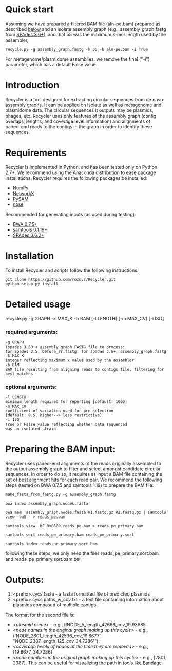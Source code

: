 # Quick start

Assuming we have prepared a filtered BAM file (aln-pe.bam) prepared as described [below](#bam-prep) and an isolate assembly graph (e.g., assembly_graph.fastg from [SPAdes 3.6+](http://bioinf.spbau.ru/en/spades)), and that 55 was the maximum k-mer length used by the assembler, 

    recycle.py -g assembly_graph.fastg -k 55 -b aln-pe.bam -i True
    
For metagenome/plasmidome assemblies, we remove the final ("-i") parameter, which has a default False value.
    
# Introduction

Recycler is a tool designed for extracting circular sequences from de novo assembly graphs. It can be applied on isolate as well as metagenome and plasmidome data. The circular sequences it outputs may be plasmids, phages, etc. Recycler uses only features of the assembly graph (contig overlaps, lengths, and coverage level information)  and alignments of paired-end reads to the contigs in the graph in order to identify these sequences.  


# Requirements

Recycler is implemented in Python, and has been tested only on Python 2.7+. We recommend using the Anaconda distribution to ease package installations.
Recycler requires the following packages be installed:

* [NumPy](http://www.numpy.org/)
* [NetworkX](http://networkx.github.io/)
* [PySAM](https://github.com/pysam-developers/pysam)
* [nose](https://nose.readthedocs.org/en/latest/)

Recommended for generating inputs (as used during testing):
* [BWA 0.7.5+](https://github.com/lh3/bwa)
* [samtools 0.1.19+](https://github.com/samtools/samtools)
* [SPAdes 3.6.2+](http://bioinf.spbau.ru/en/spades)

# Installation
To install Recycler and scripts follow the following instructions. 
 
    git clone https://github.com/rozovr/Recycler.git
    python setup.py install


# Detailed usage

recycle.py -g GRAPH -k MAX_K -b BAM [-l LENGTH] [-m MAX_CV] [-i ISO]

### required arguments:
    
    -g GRAPH
    (spades 3.50+) assembly graph FASTG file to process:
    for spades 3.5, before_rr.fastg; for spades 3.6+, assembly_graph.fastg
    -k MAX_K
    integer reflecting maximum k value used by the assembler
    -b BAM
    BAM file resulting from aligning reads to contigs file, filtering for best matches
 
### optional arguments:

    -l LENGTH
    minimum length required for reporting [default: 1000]
    -m MAX_CV
    coefficient of variation used for pre-selection
    [default: 0.5, higher--> less restrictive]
    -i ISO
    True or False value reflecting whether data sequenced
    was an isolated strain 

# <a name="bam-prep">Preparing the BAM input:

Recycler uses paired-end alignments of the reads originally assembled to the output assembly graph to filter and select amongst candidate circular sequences. In order to do so, it requires as input a BAM file containing the set of best alignment hits for each read pair. We recommend the following steps (tested on BWA 0.7.5 and samtools 1.19) to prepare the BAM file:

    make_fasta_from_fastg.py -g assembly_graph.fastg
    
    bwa index assembly_graph.nodes.fasta
    
    bwa mem  assembly_graph.nodes.fasta R1.fastq.gz R2.fastq.gz | samtools view -buS - > reads_pe.bam
    
    samtools view -bF 0x0800 reads_pe.bam > reads_pe_primary.bam
    
    samtools sort reads_pe_primary.bam reads_pe_primary.sort
    
    samtools index reads_pe_primary.sort.bam

following these steps, we only need the files reads_pe_primary.sort.bam and reads_pe_primary.sort.bam.bai.

# Outputs:

1. \<prefix\>.cycs.fasta  - a fasta formatted file of predicted plasmids
2. \<prefix\>.cycs.paths_w_cov.txt - a text file containing information about plasmids composed of multiple contigs.

The format for the second file is:
* *\<plasmid name\>* - e.g., RNODE_5_length_42666_cov_19.93685
* *\<node names in the original graph making up this cycle\>* - e.g., \('NODE_2801_length_42596_cov_19.8677', "NODE_2387_length_125_cov_34.7286'"\).
* *\<coverage levels of nodes at the time they are removed\>* - e.g., \[19.8677, 34.7286\]
* *\<node numbers in the original graph making up this cycle\>* - e.g., \[2801, 2387\]. This can be useful for visualizing the path in tools like [Bandage](https://rrwick.github.io/Bandage/)

